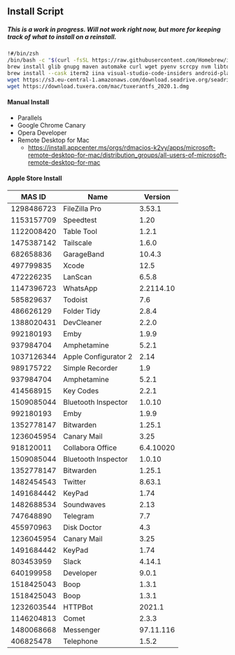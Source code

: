 ## Install Script

##### _This is a work in progress. Will not work right now, but more for keeping track of what to install on a reinstall._

```zsh
!#/bin/zsh
/bin/bash -c "$(curl -fsSL https://raw.githubusercontent.com/Homebrew/install/HEAD/install.sh)"
brew install glib gnupg maven automake curl wget pyenv scrcpy nvm libtool gradle coreutils telnet git-gui gnu-tar openssh  mpv scrcpy bitwarden-cli  go git nano mercurial youtube-dl aria2 ffmpeg gstreamer portaudio gcc qemu moreutils mosh cmake automake openjdk@11 openjdk
brew install --cask iterm2 iina visual-studio-code-insiders android-platform-tools firefox-developer-edition kap mos barrier raspberry-pi-imager terminius visual-studio qt github-beta aria2-gui emby   vlc slack dbeaver-community spotify font-fira-code p7zip unzip keka gim microsoft-edge-dev fuse telegram macfuse alacritty transmission signal microsoft-office obs cakebrew vnc-viewer 
wget https://s3.eu-central-1.amazonaws.com/download.seadrive.org/seadrive-2.0.13.dmg
wget https://download.tuxera.com/mac/tuxerantfs_2020.1.dmg
```

#### Manual Install

- Parallels 
- Google Chrome Canary
- Opera Developer 
- Remote Desktop for Mac
  - https://install.appcenter.ms/orgs/rdmacios-k2vy/apps/microsoft-remote-desktop-for-mac/distribution_groups/all-users-of-microsoft-remote-desktop-for-mac

#### Apple Store Install

| **MAS ID** | **Name**             | **Version** |
| ---------- | -------------------- | ----------- |
| 1298486723 | FileZilla Pro        | 3.53.1      |
| 1153157709 | Speedtest            | 1.20        |
| 1122008420 | Table Tool           | 1.2.1       |
| 1475387142 | Tailscale            | 1.6.0       |
| 682658836  | GarageBand           | 10.4.3      |
| 497799835  | Xcode                | 12.5        |
| 472226235  | LanScan              | 6.5.8       |
| 1147396723 | WhatsApp             | 2.2114.10   |
| 585829637  | Todoist              | 7.6         |
| 486626129  | Folder Tidy          | 2.8.4       |
| 1388020431 | DevCleaner           | 2.2.0       |
| 992180193  | Emby                 | 1.9.9       |
| 937984704  | Amphetamine          | 5.2.1       |
| 1037126344 | Apple Configurator 2 | 2.14        |
| 989175722  | Simple Recorder      | 1.9         |
| 937984704  | Amphetamine          | 5.2.1       |
| 414568915  | Key Codes            | 2.2.1       |
| 1509085044 | Bluetooth Inspector  | 1.0.10      |
| 992180193  | Emby                 | 1.9.9       |
| 1352778147 | Bitwarden            | 1.25.1      |
| 1236045954 | Canary Mail          | 3.25        |
| 918120011  | Collabora Office     | 6.4.10020   |
| 1509085044 | Bluetooth Inspector  | 1.0.10      |
| 1352778147 | Bitwarden            | 1.25.1      |
| 1482454543 | Twitter              | 8.63.1      |
| 1491684442 | KeyPad               | 1.74        |
| 1482688534 | Soundwaves           | 2.13        |
| 747648890  | Telegram             | 7.7         |
| 455970963  | Disk Doctor          | 4.3         |
| 1236045954 | Canary Mail          | 3.25        |
| 1491684442 | KeyPad               | 1.74        |
| 803453959  | Slack                | 4.14.1      |
| 640199958  | Developer            | 9.0.1       |
| 1518425043 | Boop                 | 1.3.1       |
| 1518425043 | Boop                 | 1.3.1       |
| 1232603544 | HTTPBot              | 2021.1      |
| 1146204813 | Comet                | 2.3.3       |
| 1480068668 | Messenger            | 97.11.116   |
| 406825478  | Telephone            | 1.5.2       |
